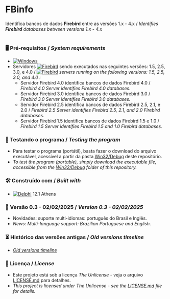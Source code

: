 # FBinfo 

Identifica bancos de dados **Firebird** entre as versões 1.x - 4.x / *Identifies **Firebird** databases between versions 1.x - 4.x*
<br/>
<br/>
### 🖥️ Pré-requisitos / *System requirements*

*  [![Windows](https://img.shields.io/badge/Windows-0078D6?style=for-the-badge&logo=windows&logoColor=white)](https://www.microsoft.com/windows/)
*  Servidores [![Firebird](https://img.shields.io/badge/-Firebird-F25225?style=flat)](https://www.firebirdsql.org/) sendo executados nas seguintes versões: 1.5, 2.5, 3.0, e 4.0 / [![Firebird](https://img.shields.io/badge/-Firebird-F25225?style=flat)](https://www.firebirdsql.org/) *servers running on the following versions: 1.5, 2.5, 3.0, and 4.0 :*
   * Servidor Firebird 4.0 identifica bancos de dados Firebird 4.0 / *Firebird 4.0 Server identifies Firebird 4.0 databases.*
   * Servidor Firebird 3.0 identifica bancos de dados Firebird 3.0 / *Firebird 3.0 Server identifies Firebird 3.0 databases.*
   * Servidor Firebird 2.5 identifica bancos de dados Firebird 2.5, 2.1, e 2.0 / *Firebird 2.5 Server identifies Firebird 2.5, 2.1, and 2.0 Firebird databases.*
   * Servidor Firebird 1.5 identifica bancos de dados Firebird 1.5 e 1.0 / *Firebird 1.5 Server identifies Firebird 1.5 and 1.0 Firebird databases.*
    

### 🔎 Testando o programa / *Testing the program*

* Para testar o programa (portátil), basta fazer o download do arquivo executável, acessível a partir da pasta [Win32/Debug](https://github.com/laertemjr/FBinfo/tree/main/Win32/Debug) deste repositório.
* *To test the program (portable), simply download the executable file, accessible from the [Win32/Debug](https://github.com/laertemjr/FBinfo/tree/main/Win32/Debug) folder of this repository.*

### 🛠️ Construído com / *Built with*

* [![Delphi](https://img.shields.io/badge/-Delphi-E62431?logo=delphi&logoColor=white&style=plastic)](https://www.embarcadero.com/products/delphi) 12.1 Athens


### 📌 Versão 0.3 - 02/02/2025 / *Version 0.3 - 02/02/2025*

* Novidades: suporte multi-idiomas: português do Brasil e Inglês.
* *News: Multi-language support: Brazilian Portuguese and English.*


### :hourglass_flowing_sand: Histórico das versões antigas / *Old versions timeline*
* *[Old versions timeline](https://github.com/laertemjr/FBinfo/tree/main/READMEold.md)*


### 📄 Licença / *License*

* Este projeto está sob a licença *The Unlicense* - veja o arquivo [LICENSE.md](https://github.com/laertemjr/FBinfo/blob/main/LICENSE.md) para detalhes.
* *This project is licensed under *The Unlicense* - see the [LICENSE.md](https://github.com/laertemjr/FBinfo/blob/main/LICENSE.md) file for details.*
